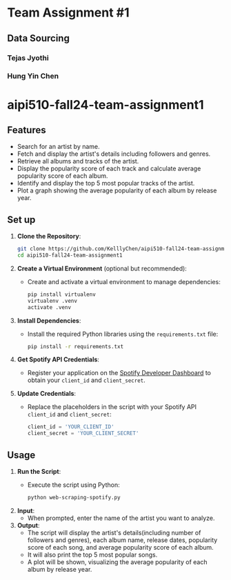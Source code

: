 # Team Assignment #1
## Data Sourcing

### Tejas Jyothi
### Hung Yin Chen

# aipi510-fall24-team-assignment1
## Features
- Search for an artist by name.
- Fetch and display the artist's details including followers and genres.
- Retrieve all albums and tracks of the artist.
- Display the popularity score of each track and calculate average popularity score of each album.
- Identify and display the top 5 most popular tracks of the artist.
- Plot a graph showing the average popularity of each album by release year.

## Set up
1. **Clone the Repository**:
     ```bash
     git clone https://github.com/KelllyChen/aipi510-fall24-team-assignment1.git
     cd aipi510-fall24-team-assignment1
     ```
2. **Create a Virtual Environment** (optional but recommended):
   - Create and activate a virtual environment to manage dependencies:
     ```bash
     pip install virtualenv
     virtualenv .venv
     activate .venv
     ```
3. **Install Dependencies**:
   - Install the required Python libraries using the `requirements.txt` file:

     ```bash
     pip install -r requirements.txt
     ```
4. **Get Spotify API Credentials**:
   - Register your application on the [Spotify Developer Dashboard](https://developer.spotify.com/dashboard/applications) to obtain your `client_id` and `client_secret`.

5. **Update Credentials**:
   - Replace the placeholders in the script with your Spotify API `client_id` and `client_secret`:

     ```python
     client_id = 'YOUR_CLIENT_ID'
     client_secret = 'YOUR_CLIENT_SECRET'
     ```
## Usage

1. **Run the Script**:
   - Execute the script using Python:

     ```bash
     python web-scraping-spotify.py
     ```
2. **Input**:
   - When prompted, enter the name of the artist you want to analyze.
3. **Output**:
   - The script will display the artist's details(including number of followers and genres), each album name, release dates, popularity score of each song, and average popularity score of each album.
   - It will also print the top 5 most popular songs.
   - A plot will be shown, visualizing the average popularity of each album by release year.



